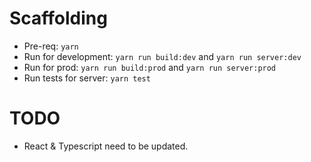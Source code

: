 # Scaffolding

* Pre-req: `yarn`
* Run for development: `yarn run build:dev` and `yarn run server:dev`
* Run for prod: `yarn run build:prod` and `yarn run server:prod`
* Run tests for server: `yarn test`

# TODO

* React & Typescript need to be updated.